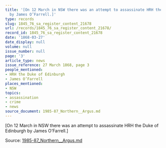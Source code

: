```yaml
---
title: '[On 12 March in NSW there was an attempt to assassinate HRH the Duke of Edinburgh
  by James O’Farrell.]'
type: records
slug: 1845_76_sa_register_content_21678
url: /records/1845_76_sa_register_content_21678/
record_id: 1845_76_sa_register_content_21678
date: '1868-03-27'
date_display: null
volume: null
issue_number: null
page: '3'
article_type: news
issue_reference: 27 March 1868, page 3
people_mentioned:
- HRH the Duke of Edinburgh
- James O’Farrell
places_mentioned:
- NSW
topics:
- assassination
- crime
- news
source_document: 1985-87_Northern__Argus.md
---
```


[On 12 March in NSW there was an attempt to assassinate HRH the Duke of Edinburgh by James O’Farrell.]

Source: [1985-87_Northern__Argus.md](/downloads/markdown/1985-87_Northern__Argus.md)
